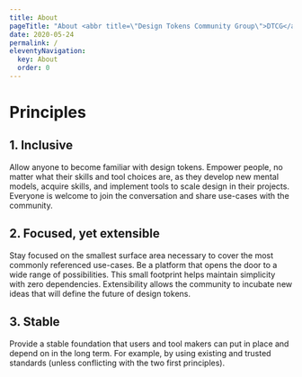 ```yaml
---
title: About
pageTitle: "About <abbr title=\"Design Tokens Community Group\">DTCG</abbr>"
date: 2020-05-24
permalink: /
eleventyNavigation:
  key: About
  order: 0
---
```

# Principles

## 1. Inclusive
Allow anyone to become familiar with design tokens. Empower people, no matter what their skills and tool choices are, as they develop new mental models, acquire skills, and implement tools to scale design in their projects. Everyone is welcome to join the conversation and share use-cases with the community.

## 2. Focused, yet extensible
Stay focused on the smallest surface area necessary to cover the most commonly referenced use-cases. Be a platform that opens the door to a wide range of possibilities. This small footprint helps maintain simplicity with zero dependencies. Extensibility allows the community to incubate new ideas that will define the future of design tokens.

## 3. Stable
Provide a stable foundation that users and tool makers can put in place and depend on in the long term. For example, by using existing and trusted standards (unless conflicting with the two first principles).
